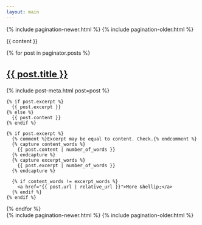 ```yaml
---
layout: main
---
```

<style>
  .pagination-wrapper{
    {% if paginator.previous_page and paginator.next_page == nil %}
      justify-content:left;
    {% elsif paginator.next_page and paginator.previous_page == nil %}
      justify-content:right;
    {% endif %}
  }
  .post-title{
    font-size:1.5rem;
    text-decoration:underline;
  }
  .pagination-item{
    {% if paginator.previous_page and paginator.next_page == nil %}
      margin-left:0 !important;
    {% elsif paginator.next_page and paginator.previous_page == nil %}
      margin-left:0 !important;
    {% endif %}
  }
</style>

<div class="pagination-wrapper">
  {% include pagination-newer.html %}
  {% include pagination-older.html %}
</div>

{{ content }}

{% for post in paginator.posts %}
  <article class="post-body">
    <h2 class="post-title">
      <a href="{{ post.url | relative_url }}">
        {{ post.title }}
      </a>
    </h2>
    {% include post-meta.html post=post %}

    {% if post.excerpt %}
      {{ post.excerpt }}
    {% else %}
      {{ post.content }}
    {% endif %}

    {% if post.excerpt %}
      {% comment %}Excerpt may be equal to content. Check.{% endcomment %}
      {% capture content_words %}
        {{ post.content | number_of_words }}
      {% endcapture %}
      {% capture excerpt_words %}
        {{ post.excerpt | number_of_words }}
      {% endcapture %}

      {% if content_words != excerpt_words %}
        <a href="{{ post.url | relative_url }}">More &hellip;</a>
      {% endif %}
    {% endif %}
  </article>
{% endfor %}

<div class="pagination-wrapper">
  {% include pagination-newer.html %}
  {% include pagination-older.html %}
</div>
